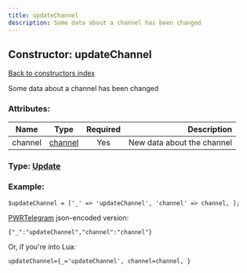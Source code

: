 ```yaml
---
title: updateChannel
description: Some data about a channel has been changed
---
```

## Constructor: updateChannel  
[Back to constructors index](index.md)



Some data about a channel has been changed

### Attributes:

| Name     |    Type       | Required | Description |
|----------|:-------------:|:--------:|------------:|
|channel|[channel](../types/channel.md) | Yes|New data about the channel|



### Type: [Update](../types/Update.md)


### Example:

```
$updateChannel = ['_' => 'updateChannel', 'channel' => channel, ];
```  

[PWRTelegram](https://pwrtelegram.xyz) json-encoded version:

```
{"_":"updateChannel","channel":"channel"}
```


Or, if you're into Lua:  


```
updateChannel={_='updateChannel', channel=channel, }

```


